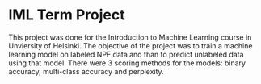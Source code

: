 # IML Term Project

This project was done for the Introduction to Machine Learning course in Unviersity of Helsinki. The objective of the project was to train a machine learning model on labeled NPF data and than to predict unlabeled data using that model. There were 3 scoring methods for the models: binary accuracy, multi-class accuracy and perplexity. 
